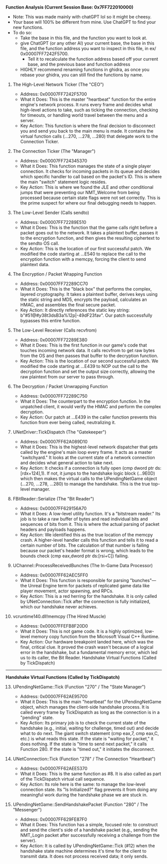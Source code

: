 **Function Analysis (Current Session Base: 0x7FF722010000)**

- Note: This was made mainly with chatGPT lol so it might be cheesy.
- Your base will 100% be different from mine. Use ChatGPT to find your new functions.
- To do so:
    - Take the base in this file, and the function you want to look at.
    - give ChatGPT (or any other AI) your current base, the base in this file, and the function address you want to inspect in this file, in ex/ 0x00007FF7242F5700.
        - Tell it to recalculate the function address based off your current base, and the previous base and function address
    - HIGHLY recommend renaming functions in ghidra, as once you rebase your ghidra, you can still find the functions by name.


1. The High-Level Network Ticker (The "CEO")
    - Address: 0x00007FF7242F5700
    - What it Does: This is the master "heartbeat" function for the entire engine's network process. It runs every frame and decides what high-level actions to take, such as ticking the connection, checking for timeouts, or handling world travel between the menu and a server.
    - Key Action: This function is where the final decision to disconnect you and send you back to the main menu is made. It contains the virtual function calls (...270, ...278, ...280) that delegate work to the Connection Ticker.

2. The Connection Ticker (The "Manager")
    - Address: 0x00007FF724345370
    - What it Does: This function manages the state of a single player connection. It checks for incoming packets in its queue and decides which specific handler to call based on the packet's ID. This is where the main "switch" statement logic resides.
    - Key Action: This is where we found the JLE and other conditional jumps that were preventing our NMT_Welcome from being processed because certain state flags were not set correctly. This is the prime suspect for where our final debugging needs to happen.

3. The Low-Level Sender (Calls sendto)
    - Address: 0x00007FF72289E510
    - What it Does: This is the function that the game calls right before a packet goes out to the network. It takes a plaintext buffer, passes it to the encryption function, and then gives the resulting ciphertext to the sendto OS call.
    - Key Action: This is the location of our first successful patch. We modified the code starting at ...E540 to replace the call to the encryption function with a memcpy, forcing the client to send plaintext data.

4. The Encryption / Packet Wrapping Function
    - Address: 0x00007FF72289CC70
    - What it Does: This is the "black box" that performs the complex, layered cryptography. It takes a plaintext buffer, derives keys using the static string and MD5, encrypts the payload, calculates an HMAC, and assembles the final secure packet.
    - Key Action: It directly references the static key string: b"#51@#$y38$t3dsB3a%12p|-49dF23fav". Our patch successfully bypasses this entire function.

5. The Low-Level Receiver (Calls recvfrom)
    - Address: 0x00007FF72289E380
    - What it Does: This is the first function in our game's code that touches incoming network data. It calls recvfrom to get raw bytes from the OS and then passes that buffer to the decryption function.
    - Key Action: This is the location of our second successful patch. We modified the code starting at ...E439 to NOP out the call to the decryption function and set the output size correctly, allowing the raw plaintext from our server to pass through.

6. The Decryption / Packet Unwrapping Function
    - Address: 0x00007FF72289C750
    - What it Does: The counterpart to the encryption function. In the unpatched client, it would verify the HMAC and perform the complex decryption.
    - Key Action: Our patch at ...E439 in the caller function prevents this function from ever being called, neutralizing it.

7. UNetDriver::TickDispatch (The "Gatekeeper")
    - Address: 0x00007FF62A089D10
    - What it Does: This is the highest-level network dispatcher that gets called by the engine's main loop every frame. It acts as a master "switchyard." It looks at the current state of a network connection and decides what general action to take next.
    - Key Action: It checks if a connection is fully open (cmp dword ptr ds:[rdx+124],1). If not, it jumps to the handshake logic block (...9E0D) which then makes the virtual calls to the UPendingNetGame object (...270, ...278, ...280) to manage the handshake. This is the true top-level manager.


10. FBitReader::Serialize (The "Bit Reader")
    - Address: 0x00007FF629156A70
    - What it Does: A low-level utility function. It's a "bitstream reader." Its job is to take a raw buffer of bytes and read individual bits and sequences of bits from it. This is where the actual parsing of packet headers and payloads happens.
    - Key Action: We identified this as the true location of the memcpy crash. A higher-level handler calls this function and tells it to read a certain number of bits. The calculation of that number is failing because our packet's header format is wrong, which leads to the bounds check (cmp eax,dword ptr ds:[rsi+C]) failing.

11. UChannel::ProcessReceivedBunches (The In-Game Data Processor)
    - Address: 0x00007FF62AEC5FF0
    - What it Does: This function is responsible for parsing "bunches"—the Unreal Engine term for packets of replicated game data like player movement, actor spawning, and RPCs.
    - Key Action: This is a red herring for the handshake. It is only called by UNetConnection::Tick after the connection is fully initialized, which our handshake never achieves.

12. vcruntime140.dll!memcpy (The Hired Muscle)
    - Address: 0x00007FFEFB8F20D0
    - What it Does: This is not game code. It is a highly optimized, low-level memory copy function from the Microsoft Visual C++ Runtime.
    - Key Action: Our hardware breakpoint landed here, which was the final, critical clue. It proved the crash wasn't because of a logical error in the handshake, but a fundamental memory error, which led us to its caller, the Bit Reader.
    Handshake Virtual Functions (Called by TickDispatch)

---
**Handshake Virtual Functions (Called by TickDispatch)**

13. UPendingNetGame::Tick (Function "270" / The "State Manager")
    - Address: 0x00007FF62AE95700
    - What it Does: This is the main "heartbeat" for the UPendingNetGame object, which manages the client-side handshake process. It is called every frame by TickDispatch as long as the connection is in a "pending" state.
    - Key Action: Its primary job is to check the current state of the handshake (e.g., initial, waiting for challenge, timed out) and decide what to do next. The giant switch statement (cmp eax,7, cmp eax,C, etc.) is what reads this state. If the state is "waiting for packet," it does nothing. If the state is "time to send next packet," it calls Function 280. If the state is "timed out," it initiates the disconnect.

14. UNetConnection::Tick (Function "278" / The Connection "Heartbeat")
    - Address: 0x00007FF62AEE5370
    - What it Does: This is the same function as #8. It is also called as part of the TickDispatch virtual call sequence.
    - Key Action: Its role here is the same: to manage the low-level connection state. Its "Is Initialized?" flag prevents it from doing any meaningful work during the handshake phase we are stuck in.

15. UPendingNetGame::SendHandshakePacket (Function "280" / The "Messenger")
    - Address: 0x00007FF629FE87F0
    - What it Does: This function has a simple, focused role: to construct and send the client's side of a handshake packet (e.g., sending the NMT_Login packet after successfully receiving a challenge from the server).
    - Key Action: It is called by UPendingNetGame::Tick (#12) when the handshake state machine determines it's time for the client to transmit data. It does not process received data; it only sends.